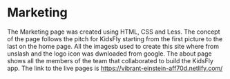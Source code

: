 # Marketing

The Marketing page was created using HTML, CSS and Less. The concept of the page follows the pitch for KidsFly starting from the first picture to the last on the home page. All the imagesb used to create this site where from unslash and the logo icon was dwnloaded from google. The about page shows all the members of the team that collaborated to build the KidsFly app. The link to the live pages is https://vibrant-einstein-aff70d.netlify.com/ 